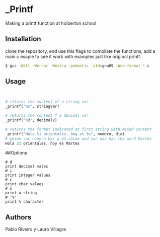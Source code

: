 # _Printf

Making a printf function at holberton school

## Installation

clone the repository, end use this flags to compilate the functions, add a main.c exaple to see it work with examples just like original printf.

```bash
$ gcc -Wall -Werror -Wextra -pedantic -std=gnu89 -Wno-format *.c
`````

## Usage

```Python


# returns the content of a string var
_printf("%s", stringVar)

# returns the content f a decimal var
_printf("%d", decimalv)

# returns the format indicated at first string with mixed content
_printf("Hola %i orientales, hoy es %s", numero, dia)
# whien var numero has a 33 value and var dia has the word Martes
Hola 33 orientales, hoy es Martes
`````
##Options
```
# d
print decimal vales
# i
print integer values
# c
print char values
# s
print a string
# '%'
print % character

`````

## Authors

Pablo Riveiro y Lauro Villagra

